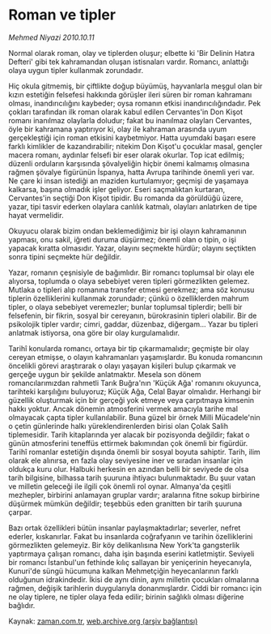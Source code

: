 # Roman ve tipler

*Mehmed Niyazi 2010.10.11*

<td class="news-spot">
<p>Normal olarak roman, olay ve tiplerden oluşur; elbette ki 'Bir Delinin Hatıra Defteri' gibi tek kahramandan oluşan istisnaları vardır. Romancı, anlattığı olaya uygun tipler kullanmak zorundadır.</p>
<p><p>Hiç okula gitmemiş, bir çiftlikte doğup büyümüş, hayvanlarla meşgul olan bir kızın estetiğin felsefesi hakkında görüşler ileri süren bir roman kahramanı olması, inandırıcılığını kaybeder; oysa romanın etkisi inandırıcılığındadır. Pek çokları tarafından ilk roman olarak kabul edilen Cervantes'in Don Kişot romanı inanılmaz olaylarla doludur; fakat bu inanılmaz olayları Cervantes, öyle bir kahramana yaptırıyor ki, olay ile kahraman arasında uyum gerçekleştiği için roman etkisini kaybetmiyor. Hatta uyumdaki başarı esere farklı kimlikler de kazandırabilir; nitekim Don Kişot'u çocuklar masal, gençler macera romanı, aydınlar felsefi bir eser olarak okurlar. Top icat edilmiş; düzenli orduların karşısında şövalyeliğin hiçbir önemi kalmamış olmasına rağmen şövalye figürünün İspanya, hatta Avrupa tarihinde önemli yeri var. Ne çare ki insan istediği an maziden kurtulamıyor; geçmişi de yaşamaya kalkarsa, başına olmadık işler geliyor. Eseri saçmalıktan kurtaran, Cervantes'in seçtiği Don Kişot tipidir. Bu romanda da görüldüğü üzere, yazar, tipi tasvir ederken olaylara canlılık katmalı, olayları anlatırken de tipe hayat vermelidir.
<p> Okuyucu olarak bizim ondan beklemediğimiz bir işi olayın kahramanının yapması, onu sakil, iğreti duruma düşürmez; önemli olan o tipin, o işi yapacak kıratta olmasıdır. Yazar, olayını seçmekte hürdür; olayını seçtikten sonra tipini seçmekte hür değildir.
<p> Yazar, romanın çeşnisiyle de bağımlıdır. Bir romancı toplumsal bir olayı ele alıyorsa, toplumda o olaya sebebiyet veren tipleri görmezlikten gelemez. Mutlaka o tipleri alıp romanına transfer etmesi gerekmez; ama söz konusu tiplerin özelliklerini kullanmak zorundadır; çünkü o özelliklerden mahrum tipler, o olaya sebebiyet veremezler; bunlar toplumsal tiplerdir; belli bir felsefenin, bir fikrin, sosyal bir cereyanın, bürokrasinin tipleri olabilir. Bir de psikolojik tipler vardır; cimri, gaddar, düzenbaz, diğergam... Yazar bu tipleri anlatmak istiyorsa, ona göre bir olay kurgulamalıdır.
<p> Tarihî konularda romancı, ortaya bir tip çıkarmamalıdır; geçmişte bir olay cereyan etmişse, o olayın kahramanları yaşamışlardır. Bu konuda romancının öncelikli görevi araştırarak o olayı yaşayan kişileri bulup çıkarmak ve gerçeğe uygun bir şekilde anlatmaktır. Mesela son dönem romancılarımızdan rahmetli Tarık Buğra'nın 'Küçük Ağa' romanını okuyunca, tarihteki karşılığını buluyoruz; Küçük Ağa, Celal Bayar olmalıdır. Herhangi bir güzellik oluşturmak için bir gerçeği yok etmeye veya çarpıtmaya kimsenin hakkı yoktur. Ancak dönemin atmosferini vermek amacıyla tarihe mal olmayacak çapta tipler kullanılabilir. Buna güzel bir örnek Milli Mücadele'nin o çetin günlerinde halkı yüreklendirenlerden birisi olan Çolak Salih tiplemesidir. Tarih kitaplarında yer alacak bir pozisyonda değildir; fakat o günün atmosferini teneffüs ettirmek bakımından çok önemli bir figürdür. Tarihî romanlar estetiğin dışında önemli bir sosyal boyuta sahiptir. Tarih, ilim olarak ele alınırsa, en fazla olay seviyesine iner ve sıradan insanlar için oldukça kuru olur. Halbuki herkesin en azından belli bir seviyede de olsa tarih bilgisine, bilhassa tarih şuuruna ihtiyacı bulunmaktadır. Bu şuur vatan ve milletin geleceği ile ilgili çok önemli rol oynar. Almanya'da çeşitli mezhepler, birbirini anlamayan gruplar vardır; aralarına fitne sokup birbirine düşürmek mümkün değildir; teşebbüs eden granitten bir tarih şuuruna çarpar.
<p> Bazı ortak özellikleri bütün insanlar paylaşmaktadırlar; severler, nefret ederler, kıskanırlar. Fakat bu insanlarda coğrafyanın ve tarihin özelliklerini görmezlikten gelemeyiz. Bir köy delikanlısına New York'ta gangsterlik yaptırmaya çalışan romancı, daha işin başında eserini katletmiştir. Seviyeli bir romancı İstanbul'un fethinde kılıç sallayan bir yeniçerinin heyecanıyla, Kunuri'de süngü hücumuna kalkan Mehmetçiğin heyecanlarının farklı olduğunun idrakindedir. İkisi de aynı dinin, aynı milletin çocukları olmalarına rağmen, değişik tarihlerin duygularıyla donanmışlardır. Ciddi bir romancı için ne olay tiplere, ne tipler olaya feda edilir; birinin sağlıklı olması diğerine bağlıdır.</p>
<a href="http://web.archive.org/web/20101130033854/mailto:m.niyazi@zaman.com.tr">
</a></p></p></p></p></p></td>

Kaynak: [zaman.com.tr](http://zaman.com.tr/yazar.do?yazino=1038504), [web.archive.org (arşiv bağlantısı)](http://web.archive.org/web/20101130033854/http://zaman.com.tr/yazar.do?yazino=1038504)
